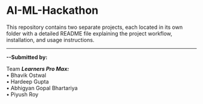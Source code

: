 # AI-ML-Hackathon

This repository contains two separate projects, each located in its own folder with a detailed README file explaining the project workflow, installation, and usage instructions.

________________
**--Submitted by:**

Team ***Learners Pro Max:***\
  • Bhavik Ostwal\
  • Hardeep Gupta\
  • Abhigyan Gopal Bhartariya\
  • Piyush Roy

